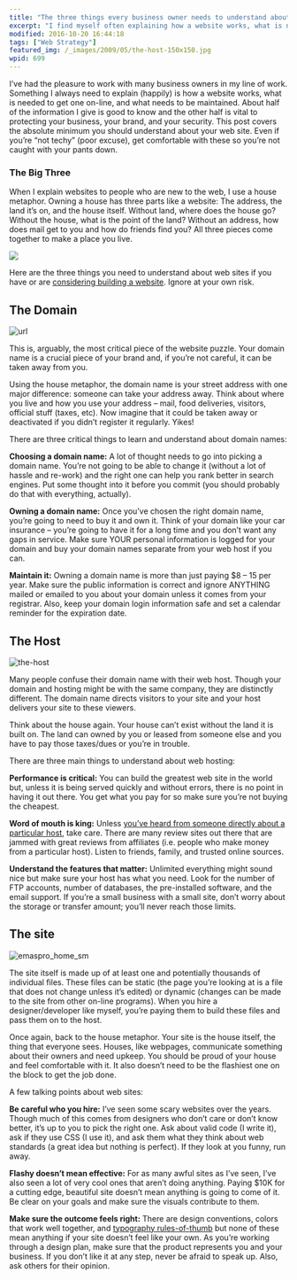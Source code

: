 ```yaml
---
title: "The three things every business owner needs to understand about web sites"
excerpt: "I find myself often explaining how a website works, what is needed to get one on-line, and what needs to be maintained. About half of the information I give is good to know and the other half is vital to protecting your business, your brand, and your security."
modified: 2016-10-20 16:44:18
tags: ["Web Strategy"]
featured_img: /_images/2009/05/the-host-150x150.jpg
wpid: 699
---
```



I’ve had the pleasure to work with many business owners in my line of work. Something I always need to explain (happily) is how a website works, what is needed to get one on-line, and what needs to be maintained. About half of the information I give is good to know and the other half is vital to protecting your business, your brand, and your security. This post covers the absolute minimum you should understand about your web site. Even if you’re “not techy” (poor excuse), get comfortable with these so you’re not caught with your pants down.

### The Big Three

When I explain websites to people who are new to the web, I use a house metaphor. Owning a house has three parts like a website: The address, the land it’s on, and the house itself. Without land, where does the house go? Without the house, what is the point of the land? Without an address, how does mail get to you and how do friends find you? All three pieces come together to make a place you live.

![](/_images/2009/05/dale_house.jpg)

Here are the three things you need to understand about web sites if you have or are [considering building a website](/path-forward-how-josh-can-help-plans-and-approaches-building-a-new-web-site-from-scratch/). Ignore at your own risk.
## The Domain

![url](/_images/2009/05/url.jpg)  

This is, arguably, the most critical piece of the website puzzle. Your domain name is a crucial piece of your brand and, if you’re not careful, it can be taken away from you.

Using the house metaphor, the domain name is your street address with one major difference: someone can take your address away. Think about where you live and how you use your address – mail, food deliveries, visitors, official stuff (taxes, etc). Now imagine that it could be taken away or deactivated if you didn’t register it regularly. Yikes!

There are three critical things to learn and understand about domain names:

**Choosing a domain name:** A lot of thought needs to go into picking a domain name. You’re not going to be able to change it (without a lot of hassle and re-work) and the right one can help you rank better in search engines. Put some thought into it before you commit (you should probably do that with everything, actually).

**Owning a domain name:** Once you’ve chosen the right domain name, you’re going to need to buy it and own it. Think of your domain like your car insurance – you’re going to have it for a long time and you don’t want any gaps in service. Make sure YOUR personal information is logged for your domain and buy your domain names separate from your web host if you can.

**Maintain it:** Owning a domain name is more than just paying $8 – 15 per year. Make sure the public information is correct and ignore ANYTHING mailed or emailed to you about your domain unless it comes from your registrar. Also, keep your domain login information safe and set a calendar reminder for the expiration date.
## The Host

![the-host](/_images/2009/05/the-host.jpg "the-host")

Many people confuse their domain name with their web host. Though your domain and hosting might be with the same company, they are distinctly different. The domain name directs visitors to your site and your host delivers your site to these viewers.

Think about the house again. Your house can’t exist without the land it is built on. The land can owned by you or leased from someone else and you have to pay those taxes/dues or you’re in trouble.

There are three main things to understand about web hosting:

**Performance is critical:** You can build the greatest web site in the world but, unless it is being served quickly and without errors, there is no point in having it out there. You get what you pay for so make sure you’re not buying the cheapest.

**Word of mouth is king:** Unless [you’ve heard from someone directly about a particular host](/you-cant-go-wrong-with-fused-network-hosting-for-small-businesses/), take care. There are many review sites out there that are jammed with great reviews from affiliates (i.e. people who make money from a particular host). Listen to friends, family, and trusted online sources.

**Understand the features that matter:** Unlimited everything might sound nice but make sure your host has what you need. Look for the number of FTP accounts, number of databases, the pre-installed software, and the email support. If you’re a small business with a small site, don’t worry about the storage or transfer amount; you’ll never reach those limits.
## The site

![emaspro_home_sm](/_images/2009/05/emaspro_home_sm.jpg "emaspro_home_sm")

The site itself is made up of at least one and potentially thousands of individual files. These files can be static (the page you’re looking at is a file that does not change unless it’s edited) or dynamic (changes can be made to the site from other on-line programs). When you hire a designer/developer like myself, you’re paying them to build these files and pass them on to the host.

Once again, back to the house metaphor. Your site is the house itself, the thing that everyone sees. Houses, like webpages, communicate something about their owners and need upkeep. You should be proud of your house and feel comfortable with it. It also doesn’t need to be the flashiest one on the block to get the job done.

A few talking points about web sites:

**Be careful who you hire:** I’ve seen some scary websites over the years. Though much of this comes from designers who don’t care or don’t know better, it’s up to you to pick the right one. Ask about valid code (I write it), ask if they use CSS (I use it), and ask them what they think about web standards (a great idea but nothing is perfect). If they look at you funny, run away.

**Flashy doesn’t mean effective:** For as many awful sites as I’ve seen, I’ve also seen a lot of very cool ones that aren’t doing anything. Paying $10K for a cutting edge, beautiful site doesn’t mean anything is going to come of it. Be clear on your goals and make sure the visuals contribute to them.

**Make sure the outcome feels right:** There are design conventions, colors that work well together, and [typography rules-of-thumb](/6-steps-to-easy-typography-in-any-document/) but none of these mean anything if your site doesn’t feel like your own. As you’re working through a design plan, make sure that the product represents you and your business. If you don’t like it at any step, never be afraid to speak up. Also, ask others for their opinion.
